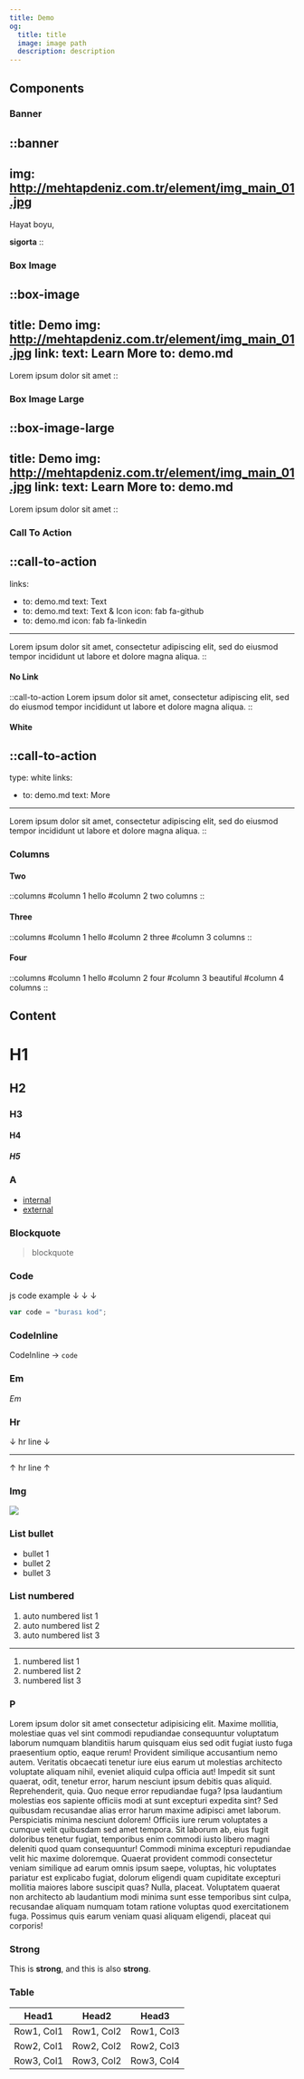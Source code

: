 ```yaml
---
title: Demo
og:
  title: title
  image: image path
  description: description
---
```


## Components

### Banner

::banner
---
img: http://mehtapdeniz.com.tr/element/img_main_01.jpg
---
Hayat boyu,

__sigorta__
::

### Box Image

::box-image
---
title: Demo
img: http://mehtapdeniz.com.tr/element/img_main_01.jpg
link:
  text: Learn More
  to: demo.md
---
Lorem ipsum dolor sit amet
::

### Box Image Large

::box-image-large
---
title: Demo
img: http://mehtapdeniz.com.tr/element/img_main_01.jpg
link:
  text: Learn More
  to: demo.md
---
Lorem ipsum dolor sit amet
::

### Call To Action

::call-to-action
---
links:
  - to: demo.md
    text: Text
  - to: demo.md
    text: Text & Icon
    icon: fab fa-github
  - to: demo.md
    icon: fab fa-linkedin
---
Lorem ipsum dolor sit amet, consectetur adipiscing elit, sed do eiusmod tempor
incididunt ut labore et dolore magna aliqua.
::

#### No Link

::call-to-action
Lorem ipsum dolor sit amet, consectetur adipiscing elit, sed do eiusmod tempor
incididunt ut labore et dolore magna aliqua.
::

#### White

::call-to-action
---
type: white
links:
  - to: demo.md
    text: More
---
Lorem ipsum dolor sit amet, consectetur adipiscing elit, sed do eiusmod tempor
incididunt ut labore et dolore magna aliqua.
::

### Columns

#### Two

::columns
#column 1
hello
#column 2
two columns
::

#### Three

::columns
#column 1
hello
#column 2
three
#column 3
columns
::

#### Four

::columns
#column 1
hello
#column 2
four
#column 3
beautiful
#column 4
columns
::

## Content

# H1

## H2

### H3

#### H4

##### H5

### A

- [internal](demo.md)
- [external](http://mehtapdeniz.com.tr/)

### Blockquote

> blockquote

### Code

js code example &darr; &darr; &darr;

```js
var code = "burası kod";
```

### CodeInline

CodeInline &rarr; `code`

### Em

_Em_

### Hr

&darr; hr line &darr;

---

&uarr; hr line &uarr;

### Img

![](-images/home-banner.png)

### List bullet

- bullet 1
- bullet 2
- bullet 3

### List numbered

1. auto numbered list 1
1. auto numbered list 2
1. auto numbered list 3

---

1. numbered list 1
2. numbered list 2
3. numbered list 3

### P

Lorem ipsum dolor sit amet consectetur adipisicing elit. Maxime mollitia,
molestiae quas vel sint commodi repudiandae consequuntur voluptatum laborum
numquam blanditiis harum quisquam eius sed odit fugiat iusto fuga praesentium
optio, eaque rerum! Provident similique accusantium nemo autem. Veritatis
obcaecati tenetur iure eius earum ut molestias architecto voluptate aliquam
nihil, eveniet aliquid culpa officia aut! Impedit sit sunt quaerat, odit,
tenetur error, harum nesciunt ipsum debitis quas aliquid. Reprehenderit, quia.
Quo neque error repudiandae fuga? Ipsa laudantium molestias eos sapiente
officiis modi at sunt excepturi expedita sint? Sed quibusdam recusandae alias
error harum maxime adipisci amet laborum. Perspiciatis minima nesciunt dolorem!
Officiis iure rerum voluptates a cumque velit quibusdam sed amet tempora. Sit
laborum ab, eius fugit doloribus tenetur fugiat, temporibus enim commodi iusto
libero magni deleniti quod quam consequuntur! Commodi minima excepturi
repudiandae velit hic maxime doloremque. Quaerat provident commodi consectetur
veniam similique ad earum omnis ipsum saepe, voluptas, hic voluptates pariatur
est explicabo fugiat, dolorum eligendi quam cupiditate excepturi mollitia
maiores labore suscipit quas? Nulla, placeat. Voluptatem quaerat non architecto
ab laudantium modi minima sunt esse temporibus sint culpa, recusandae aliquam
numquam totam ratione voluptas quod exercitationem fuga. Possimus quis earum
veniam quasi aliquam eligendi, placeat qui corporis!

### Strong

This is **strong**, and this is also __strong__.

### Table

| Head1      | Head2      | Head3      |
| ---------- | ---------- | ---------- |
| Row1, Col1 | Row1, Col2 | Row1, Col3 |
| Row2, Col1 | Row2, Col2 | Row2, Col3 |
| Row3, Col1 | Row3, Col2 | Row3, Col4 |
